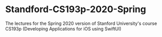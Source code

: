 # Standford-CS193p-2020-Spring
 The lectures for the Spring 2020 version of Stanford University's course CS193p (Developing Applications for iOS using SwiftUI) 
